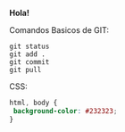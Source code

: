 **Hola!**

Comandos Basicos de GIT:
```console
git status
git add .
git commit
git pull
```

CSS:
```css
html, body {
 background-color: #232323;
}
```
